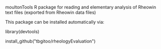 moultonTools
R package for reading and elementary analysis of Rheowin text files (exported from Rheowin data files)

This package can be installed automatically via:

library(devtools)

install_github("tbgitoo/rheologyEvaluation")




